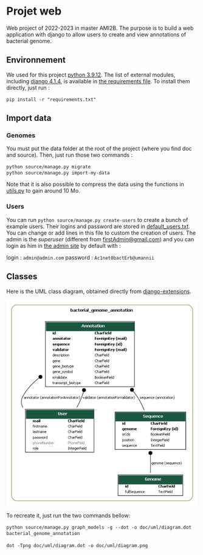# Projet web

Web project of 2022-2023 in master AMI2B. The purpose is to build a web application with django to allow users to create and view annotations of bacterial genome.

## Environnement

We used for this project [python 3.9.12](https://www.python.org/downloads/release/python-3912/). The list of external modules, including [django 4.1.4](https://www.djangoproject.com), is available in [the requirements file](requirements.txt). To install them directly, just run : 
```
pip install -r "requirements.txt"
```
## Import data

### Genomes

You must put the data folder at the root of the project (where you find doc and source). Then, just run those two commands :
```
python source/manage.py migrate
python source/manage.py import-my-data
```
Note that it is also possible to compress the data using the functions in [utils.py](source/bacterial_genome_annotation/utils.py) to gain around 10 Mo.

### Users

You can run `python source/manage.py create-users` to create a bunch of example users. Their logins and password are stored in [default_users.txt](source/bacterial_genome_annotation/assets/default_users.txt). You can change or add lines in this file to custom the creation of users. The admin is the *superuser* (different from firstAdmin@gmail.com) and you can login as him in [the admin site](http://127.0.0.1:8000/admin) by default with :

login :     `admin@admin.com`
password :  `Ac1net0bactErb@umannii`

## Classes

Here is the UML class diagram, obtained directly from [django-extensions](https://django-extensions.readthedocs.io/en/latest/graph_models.html?highlight=graph).

![diagram image](doc/uml/diagram.png "UML Class Diagram")

To recreate it, just run the two commands bellow:

```
python source/manage.py graph_models -g --dot -o doc/uml/diagram.dot bacterial_genome_annotation

dot -Tpng doc/uml/diagram.dot -o doc/uml/diagram.png
```
